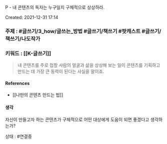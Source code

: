 P - 내 콘텐츠의 독자는 누구일지 구체적으로 상상하라.

Created: 2021-12-31 17:14
### 주제 : #글쓰기/3_how/글쓰는_방법  #글쓰기/책쓰기 #팟캐스트 #글쓰기/책쓰기/나도작가 
### 키워드 : [[K-글쓰기]]

>내 콘텐츠를 주로 접할 사람의 얼굴과 삶을 상상해 보는 일이 콘텐츠를 기획하고 만드는 데 가장 큰 동력이 된다는 사실을 말이죠.

#### References
- [[나만의 콘텐츠 만드는 법]]

#### 생각
자신이 만들고자 하는 콘텐츠가 구체적으로 어떤 대상에게 도움이 되면 좋겠다고 생각하는가?

상태 : #연결중
